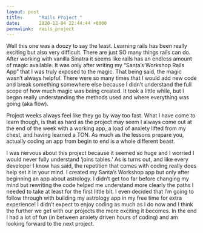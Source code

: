 ```yaml
---
layout: post
title:      "Rails Project "
date:       2020-12-04 22:44:44 +0000
permalink:  rails_project
---
```



Well this one was a doozy to say the least. Learning rails has been really exciting but also very difficult. There are just SO many things rails can do. After working with vanilla Sinatra it seems like rails has an endless amount of magic available. It was only after writing my “Santa’s Workshop Rails App” that I was truly exposed to the magic. That being said, the magic wasn’t always helpful. There were so many times that I would add new code and break something somewhere else because I didn’t understand the full scope of how much magic was being created. It took a little while, but I began really understanding the methods used and where everything was going (aka flow). 


Project weeks always feel like they go by way too fast. What I have come to learn though, is that as hard as the project may seem I always come out at the end of the week with a working app, a load of anxiety lifted from my chest, and having learned a TON. As much as the lessons prepare you, actually coding an app from begin to end is a whole different beast. 


I was nervous about this project because it seemed so huge and I worried I would never fully understand ‘joins tables.’ As is turns out, and like every developer I know has said, the repetition that comes with coding really does help set it in your mind. I created my Santa’s Workshop app but only after beginning an app about astrology. I didn’t get too far before changing my mind but rewriting the code helped me understand more clearly the paths I needed to take at least for the first little bit. I even decided that I’m going to follow through with building my astrology app in my free time for extra experience! I didn’t expect to enjoy coding as much as I do now and I think the further we get with our projects the more exciting it becomes. In the end I had a lot of fun (in between anxiety driven hours of coding) and am looking forward to the next project.

